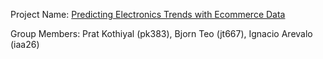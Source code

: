 Project Name: [Predicting Electronics Trends with Ecommerce Data](https://github.com/kothiyalp15/ORIE-5741-Ecommerce)

Group Members: Prat Kothiyal (pk383), Bjorn Teo (jt667), Ignacio Arevalo (iaa26)

